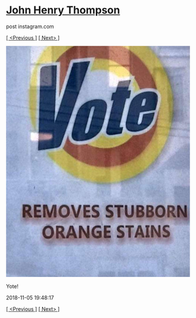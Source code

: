 # [John Henry Thompson](../README.md)
post instagram.com

[[ <Previous ]](2018-11-05-2.md) [[ Next> ]](2018-11-05-4.md)

[![](../media/2018-11-05/Yote.jpg)](../README.md)

Yote!

2018-11-05 19:48:17

[[ <Previous ]](2018-11-05-2.md) [[ Next> ]](2018-11-05-4.md)